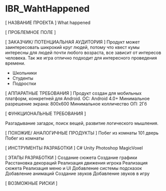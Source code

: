 # IBR_WahtHappened
[ НАЗВАНИЕ ПРОЕКТА ]
What happened

[ ПРОБЛЕМНОЕ ПОЛЕ ]


[ ЗАКАЗЧИК/ ПОТЕНЦИАЛЬНАЯ АУДИТОРИЯ ]
Продукт может заинтересовать шикрокий круг людей, потому что квест кумы интересны для людей почти любого возраста, все зависит от интересов человека.
Так же игра отлично подходит для интересного проведения времени.

* Школьники
* Студенты
* Подростки


[ АППАРАТНЫЕ ТРЕБОВАНИЯ ]
Продукт создан для мобильных платформ, конкретней для Android.
ОС: Android 4.0+
Минимальное разрешение экрана: 800x600
Минимальное колличество ОП: 2Гб


[ ФУНКЦИОНАЛЬНЫЕ ТРЕБОВАНИЯ ]

Разгадывание загадок, поиск вещей, развитие логического мышления.

[ ПОХОЖИЕ/ АНАЛОГИЧНЫЕ ПРОДУКТЫ ]
Побег из комнаты
101 дверь
Побег из комнаты

[ ИНСТРУМЕНТЫ РАЗРАБОТКИ ]
С#
Unity
Photoshop
MagicVoxel

[ ЭТАПЫ РАЗРАБОТКИ ]
Создание сюжета
Создание графики
Расстановка декораций
Реализация движения игрока
Реализация сюжета
Реализация меню и UI
Добавление системы подсказок
Добавление анимаций
Создание звуков
Добавление звуков в игру

[ ВОЗМОЖНЫЕ РИСКИ ]
